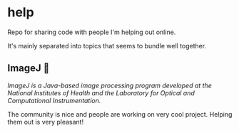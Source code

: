# help
Repo for sharing code with people I'm helping out online.

It's mainly separated into topics that seems to bundle well together.

## ImageJ 🔬
_ImageJ is a Java-based image processing program developed at the National Institutes of Health and the Laboratory for Optical and Computational Instrumentation._

The community is nice and people are working on very cool project. Helping them out is very pleasant!
